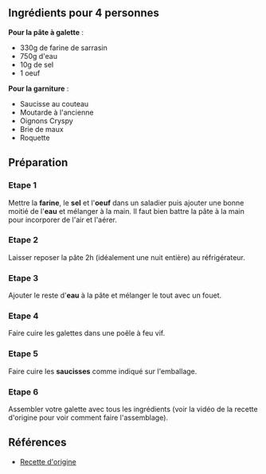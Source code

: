 ## Ingrédients pour 4 personnes

**Pour la pâte à galette** :

- 330g de farine de sarrasin
- 750g d'eau
- 10g de sel
- 1 oeuf

**Pour la garniture** :

- Saucisse au couteau
- Moutarde à l'ancienne
- Oignons Cryspy
- Brie de maux
- Roquette

## Préparation

### Etape 1

Mettre la **farine**, le **sel** et l'**oeuf** dans un saladier puis ajouter une bonne moitié de l'**eau** et mélanger à la main. Il faut bien battre la pâte à la main pour incorporer de l'air et l'aérer.

### Etape 2

Laisser reposer la pâte 2h (idéalement une nuit entière) au réfrigérateur.

### Etape 3

Ajouter le reste d'**eau** à la pâte et mélanger le tout avec un fouet.

### Etape 4

Faire cuire les galettes dans une poêle à feu vif.

### Etape 5

Faire cuire les **saucisses** comme indiqué sur l'emballage.

### Etape 6

Assembler votre galette avec tous les ingrédients (voir la vidéo de la recette d'origine pour voir comment faire l'assemblage).

## Références

- [Recette d'origine](https://www.instagram.com/p/Cvxc8Xloi8V/)
